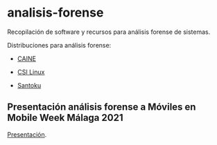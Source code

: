 # analisis-forense #

Recopilación de software y recursos para análisis forense de sistemas.

Distribuciones para análisis forense:

* [CAINE](https://mirror.parrotsec.org/mirrors/parrot/iso/caine/caine11.0.iso)

* [CSI Linux](https://mirror.parrotsec.org/mirrors/parrot/iso/caine/caine11.0.iso)

* [Santoku](https://santoku-linux.com/)

## Presentación análisis forense a Móviles en Mobile Week Málaga 2021 ##

[Presentación](https://docs.google.com/presentation/d/1wCffpC0GdlK5dhqzm_cURmWH1pBGF0OF5EoDNV9x7pY/edit?usp=sharing).
